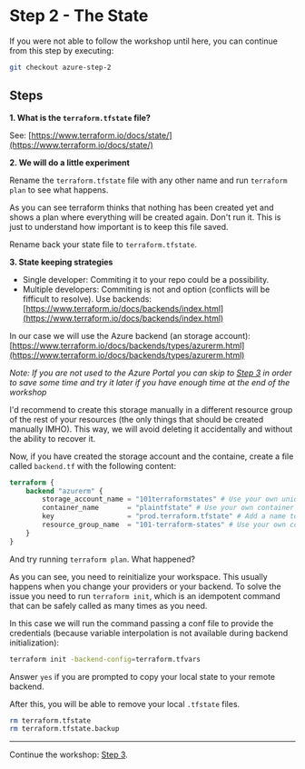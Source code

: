 # Step 2 - The State

If you were not able to follow the workshop until here, you can continue from this step by executing:

```bash
git checkout azure-step-2
```

## Steps

**1\. What is the `terraform.tfstate` file?**

See: [https://www.terraform.io/docs/state/](https://www.terraform.io/docs/state/)

**2\. We will do a little experiment**

Rename the `terraform.tfstate` file with any other name and run `terraform plan` to see what happens.

As you can see terraform thinks that nothing has been created yet and shows a plan
where everything will be created again. Don't run it. This is just to understand how
important is to keep this file saved.

Rename back your state file to `terraform.tfstate`.

**3\. State keeping strategies**

- Single developer: Commiting it to your repo could be a possibility.
- Multiple developers: Commiting is not and option (conflicts will be fifficult to resolve). Use backends: [https://www.terraform.io/docs/backends/index.html](https://www.terraform.io/docs/backends/index.html)

In our case we will use the Azure backend (an storage account):
[https://www.terraform.io/docs/backends/types/azurerm.html](https://www.terraform.io/docs/backends/types/azurerm.html)

*Note: If you are not used to the Azure Portal you can skip to [Step 3](https://github.com/artberri/101-terraform/tree/master/guide/azure/step-3.md) in order to save some time and try it later if you have enough time at the end of the workshop*

I'd recommend to create this storage manually in a different resource group of the rest of your resources (the only things that should be created manually IMHO). This way,
we will avoid deleting it accidentally and without the ability to recover it.

Now, if you have created the storage account and the containe, create a file called `backend.tf` with the following content:

```tf
terraform {
    backend "azurerm" {
        storage_account_name = "101terraformstates" # Use your own unique name here
        container_name       = "plaintfstate" # Use your own container name here
        key                  = "prod.terraform.tfstate" # Add a name to the state file
        resource_group_name  = "101-terraform-states" # Use your own container name here
    }
}

```

And try running `terraform plan`. What happened?

As you can see, you need to reinitialize your workspace. This usually happens when you change your providers
or your backend. To solve the issue you need to run `terraform init`, which is an idempotent command that
can be safely called as many times as you need.

In this case we will run the command passing a conf file to provide the credentials (because variable interpolation
is not available during backend initialization):

```bash
terraform init -backend-config=terraform.tfvars
```

Answer `yes` if you are prompted to copy your local state to your remote backend.

After this, you will be able to remove your local `.tfstate` files.

```bash
rm terraform.tfstate
rm terraform.tfstate.backup
```

---

Continue the workshop: [Step 3](https://github.com/artberri/101-terraform/tree/master/guide/azure/step-3.md).
